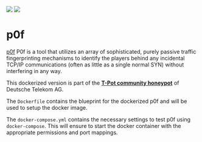 [![](https://images.microbadger.com/badges/version/dtagdevsec/p0f:1804.svg)](https://microbadger.com/images/dtagdevsec/p0f:1804 "Get your own version badge on microbadger.com") [![](https://images.microbadger.com/badges/image/dtagdevsec/p0f:1804.svg)](https://microbadger.com/images/dtagdevsec/p0f:1804 "Get your own image badge on microbadger.com")

# p0f

[p0f](http://lcamtuf.coredump.cx/p0f3/) P0f is a tool that utilizes an array of sophisticated, purely passive traffic fingerprinting mechanisms to identify the players behind any incidental TCP/IP communications (often as little as a single normal SYN) without interfering in any way.

This dockerized version is part of the **[T-Pot community honeypot](http://dtag-dev-sec.github.io/)** of Deutsche Telekom AG.

The `Dockerfile` contains the blueprint for the dockerized p0f and will be used to setup the docker image.

The `docker-compose.yml` contains the necessary settings to test p0f using `docker-compose`. This will ensure to start the docker container with the appropriate permissions and port mappings.
